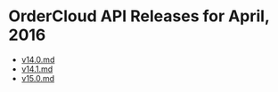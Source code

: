 # OrderCloud API Releases for April, 2016

- [v14.0.md](v14.0.md)
- [v14.1.md](v14.1.md)
- [v15.0.md](v15.0.md)